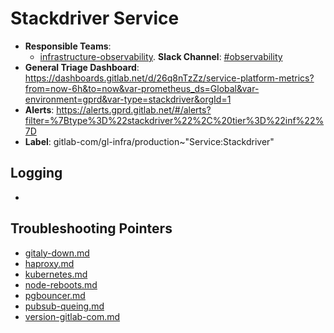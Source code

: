 <!-- MARKER: do not edit this section directly. Edit services/service-catalog.yml then run scripts/generate-docs -->
#  Stackdriver Service

* **Responsible Teams**:
  * [infrastructure-observability](https://about.gitlab.com/handbook/engineering/infrastructure/team/reliability/). **Slack Channel**: [#observability](https://gitlab.slack.com/archives/observability)
* **General Triage Dashboard**: https://dashboards.gitlab.net/d/26q8nTzZz/service-platform-metrics?from=now-6h&to=now&var-prometheus_ds=Global&var-environment=gprd&var-type=stackdriver&orgId=1
* **Alerts**: https://alerts.gprd.gitlab.net/#/alerts?filter=%7Btype%3D%22stackdriver%22%2C%20tier%3D%22inf%22%7D
* **Label**: gitlab-com/gl-infra/production~"Service:Stackdriver"

## Logging

* []()

## Troubleshooting Pointers

* [gitaly-down.md](gitaly-down.md)
* [haproxy.md](haproxy.md)
* [kubernetes.md](kubernetes.md)
* [node-reboots.md](node-reboots.md)
* [pgbouncer.md](pgbouncer.md)
* [pubsub-queing.md](pubsub-queing.md)
* [version-gitlab-com.md](version-gitlab-com.md)
<!-- END_MARKER -->

